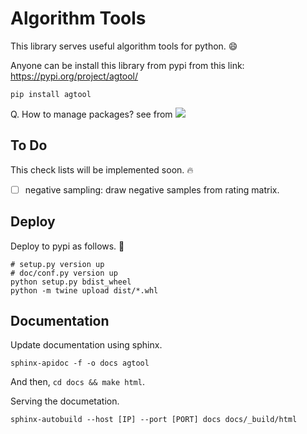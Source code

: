 # Algorithm Tools

This library serves useful algorithm tools for python. 😄 <br>

Anyone can be install this library from pypi from this link: https://pypi.org/project/agtool/

```
pip install agtool
```

Q. How to manage packages? see from <a href="https://www.youtube.com/watch?v=Motr7UunBT4&list=PLjAFBrXBY3g59hczbnFa-xu1Tqrtzh1Yn&index=1&t=9s" target="_blank"><img src="https://img.shields.io/badge/YouTube-Dol AI-white?style=plastic&logo=youtube&logoColor=red"/></a>


## To Do 

This check lists will be implemented soon. 🔥

- [ ] negative sampling: draw negative samples from rating matrix.


## Deploy

Deploy to pypi as follows. 🥳
```
# setup.py version up
# doc/conf.py version up
python setup.py bdist_wheel
python -m twine upload dist/*.whl
```

## Documentation

Update documentation using sphinx.
```
sphinx-apidoc -f -o docs agtool
```
And then, `cd docs && make html`.

Serving the documetation.
```
sphinx-autobuild --host [IP] --port [PORT] docs docs/_build/html
```
